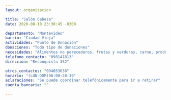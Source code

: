 ```yaml
---
layout: organizacion

title: "Salón Cabeza"
date: 2020-08-10 23:30:45 -0300

departamento: "Montevideo"
barrio: "Ciudad Vieja"
actividades: "Punto de Donación"
donaciones: "Todo tipo de donaciones"
necesidades: "Alimentos no perecederos, frutas y verduras, carne, productos sanitarios (tapabocas, guantes, alcohol en gel, detergente,etc), recipientes o tuppers"
telefono_contacto: "098141813"
direccion: "Reconquista 352"

otros_contactos: "094053638"
horario: "(LUN-DOM)08:00-20:30"
aclaraciones: "Se puede coordinar telefónicamente para ir a retirar"
cuenta_bancaria: ""

---
```

